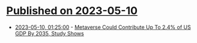 # [Published on 2023-05-10](index.md)

* [2023-05-10, 01:25:00](https://news.slashdot.org/story/23/05/09/2214240/metaverse-could-contribute-up-to-24-of-us-gdp-by-2035-study-shows?utm_source=rss1.0mainlinkanon&utm_medium=feed) - [Metaverse Could Contribute Up To 2.4% of US GDP By 2035, Study Shows](https://news.slashdot.org/story/23/05/09/2214240/metaverse-could-contribute-up-to-24-of-us-gdp-by-2035-study-shows?utm_source=rss1.0mainlinkanon&utm_medium=feed)
